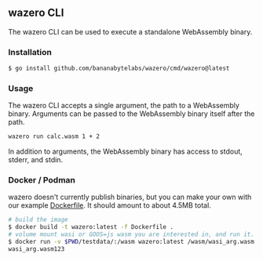 ## wazero CLI

The wazero CLI can be used to execute a standalone WebAssembly binary.

### Installation

```bash
$ go install github.com/bananabytelabs/wazero/cmd/wazero@latest
```

### Usage

The wazero CLI accepts a single argument, the path to a WebAssembly binary.
Arguments can be passed to the WebAssembly binary itself after the path.

```bash
wazero run calc.wasm 1 + 2
```

In addition to arguments, the WebAssembly binary has access to stdout, stderr,
and stdin.


### Docker / Podman

wazero doesn't currently publish binaries, but you can make your own with our
example [Dockerfile](Dockerfile). It should amount to about 4.5MB total.

```bash
# build the image
$ docker build -t wazero:latest -f Dockerfile .
# volume mount wasi or GOOS=js wasm you are interested in, and run it.
$ docker run -v $PWD/testdata/:/wasm wazero:latest /wasm/wasi_arg.wasm 1 2 3
wasi_arg.wasm123
```
